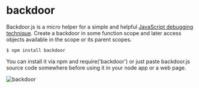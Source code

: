 backdoor
========

Backdoor.js is a micro helper for a simple and helpful [JavaScript debugging technique](http://dm.gl/2014/11/14/JavaScript-backdoor-debugging/). Create a backdoor in some function scope and later access objects available in the scope or its parent scopes.

```
$ npm install backdoor
```
You can install it via npm and require('backdoor') or just paste backdoor.js source code somewhere before using it in your node app or a web page.

![backdoor](https://cloud.githubusercontent.com/assets/979966/5041806/aca662ce-6c15-11e4-90d8-016b26a3ce6c.png)
